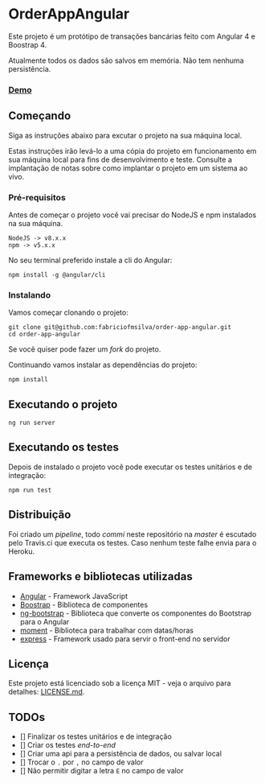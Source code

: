 # OrderAppAngular

Este projeto é um protótipo de transações bancárias feito com Angular 4 e Boostrap 4.

Atualmente todos os dados são salvos em memória. Não tem nenhuma persistência.

### [Demo](https://order-app-angular.herokuapp.com/)


## Começando

Siga as instruções abaixo para excutar o projeto na sua máquina local.

Estas instruções irão levá-lo a uma cópia do projeto em funcionamento em sua máquina local para fins de desenvolvimento e teste. Consulte a implantação de notas sobre como implantar o projeto em um sistema ao vivo.


### Pré-requisitos

Antes de começar o projeto você vai precisar do NodeJS e npm instalados na sua máquina.

```
NodeJS -> v8.x.x
npm -> v5.x.x
```

No seu terminal preferido instale a cli do Angular:

```
npm install -g @angular/cli
```

### Instalando

Vamos começar clonando o projeto:

```
git clone git@github.com:fabriciofmsilva/order-app-angular.git
cd order-app-angular
```

  Se você quiser pode fazer um *fork* do projeto.

Continuando vamos instalar as dependências do projeto:

```
npm install
```


## Executando o projeto

```
ng run server
```


## Executando os testes

Depois de instalado o projeto você pode executar os testes unitários e de integração:

```
npm run test
```


## Distribuição

Foi criado um *pipeline*, todo *commi* neste repositório na *master* é escutado pelo Travis.ci que executa os testes. Caso nenhum teste falhe envia para o Heroku.


## Frameworks e bibliotecas utilizadas

* [Angular](https://angular.io/) - Framework JavaScript
* [Boostrap](https://getbootstrap.com/) - Biblioteca de componentes
* [ng-bootstrap](https://ng-bootstrap.github.io/) - Biblioteca que converte os componentes do Bootstrap para o Angular
* [moment](https://momentjs.com/) - Biblioteca para trabalhar com datas/horas
* [express](http://expressjs.com/) - Framework usado para servir o front-end no servidor


## Licença

Este projeto está licenciado sob a licença MIT - veja o arquivo para detalhes: [LICENSE.md](LICENSE.md).


## TODOs

- [] Finalizar os testes unitários e de integração
- [] Criar os testes *end-to-end*
- [] Criar uma api para a persistência de dados, ou salvar local
- [] Trocar o `.` por `,` no campo de valor
- [] Não permitir digitar a letra `E` no campo de valor
